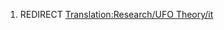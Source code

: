 1.  REDIRECT [Translation:Research/UFO
    Theory/it](Translation:Research/UFO_Theory/it "wikilink")